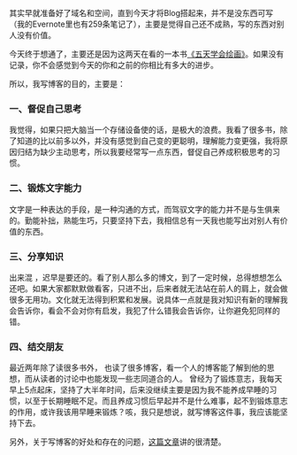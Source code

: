 其实早就准备好了域名和空间，直到今天才将Blog搭起来，并不是没东西可写（我的Evernote里也有259条笔记了），主要是觉得自己还不成熟，写的东西对别人没有价值。

今天终于想通了，主要还是因为这两天在看的一本书[《五天学会绘画》][1]。如果没有记录，你不会感觉到今天的你和之前的你相比有多大的进步。

 [1]: http://book.douban.com/subject/5263615/

所以，我写博客的目的，主要是：

### 一、督促自己思考
我觉得，如果只把大脑当一个存储设备使的话，是极大的浪费。我看了很多书，除了知道的比以前多以外，并没有感觉到自己变的更聪明，理解能力变更强，我将原因归结为缺少主动思考，所以我要经常写一点东西，督促自己养成积极思考的习惯。

### 二、锻炼文字能力
文字是一种表达的手段，是一种沟通的方式，而驾驭文字的能力并不是与生俱来的。勤能补拙，熟能生巧，只要坚持下去，我相信总有一天我也能写出对别人有价值的东西。

### 三、分享知识
出来混 ，迟早是要还的。看了别人那么多的博文，到了一定时候，总得想想怎么还吧。如果大家都默默做看客，只进不出，后来者就无法站在前人的肩上，就会做很多无用功。文化就无法得到积累和发展。说具体一点就是我对知识有新的理解我会告诉你，看会不会对你有启发，我犯了什么错我会告诉你，让你避免犯同样的错。

### 四、结交朋友
最近两年除了读很多书外， 也读了很多博客，看一个人的博客能了解到他的思想，而从读者的讨论中也能发现一些志同道合的人。
曾经为了锻炼意志，我每天早上5点起床，坚持了大半年时间，后来没继续主要是因为我不能养成早睡的习惯，以至于长期睡眠不足。而且养成习惯后早起并不是什么难事，起不到锻炼意志的作用，或许我该用早睡来锻炼？咳，我只是想说，就写博客这件事，我应该能坚持下去。

另外，关于写博客的好处和存在的问题，[这篇文章][2]讲的很清楚。

 [2]: http://mindhacks.cn/2009/02/15/why-you-should-start-blogging-now/
